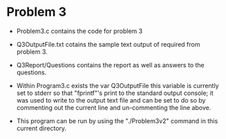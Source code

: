 # Problem 3 
 - Problem3.c contains the code for problem 3
 - Q3OutputFile.txt cotains the sample text output of required from problem 3.
 - Q3Report/Questions contains the report as well as answers to the questions.

 - Within Program3.c exists the var Q3OutputFile this variable is currently set to stderr so that "fprintf"'s print to the standard output console; it was used to write to the output text file and can be set to do so by commenting out the current line and un-commenting the line above.

 - This program can be run by using the "./Problem3v2" command in this current directory.